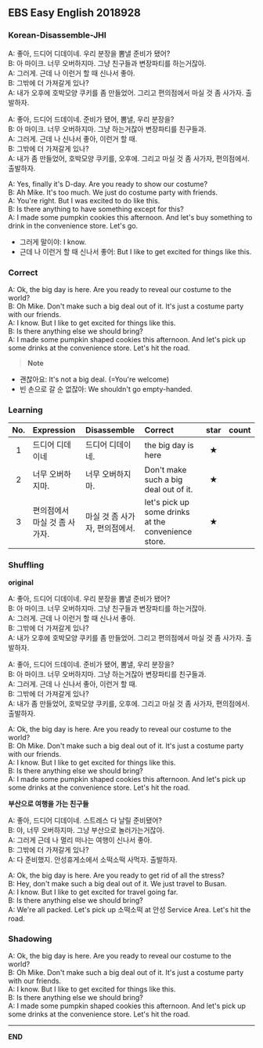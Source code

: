 ## EBS Easy English 2018928

### Korean-Disassemble-JHI

A: 좋아, 드디어 디데이네. 우리 분장을 뽐낼 준비가 됐어?    
B: 아 마이크. 너무 오버하지마. 그냥 친구들과 변장파티를 하는거잖아.    
A: 그러게. 근데 나 이런거 할 때 신나서 좋아.    
B: 그밖에 더 가져갈게 있나?  
A: 내가 오후에 호박모양 쿠키를 좀 만들었어. 그리고 편의점에서 마실 것 좀 사가자. 출발하자.     



A: 좋아, 드디어 드데이네. 준비가 됐어, 뽐낼, 우리 분장을?   
B: 아 마이크. 너무 오버하지마. 그냥 하는거잖아 변장파티를 친구들과.    
A: 그러게. 근데 나 신나서 좋아, 이런거 할 때.    
B: 그밖에 더 가져갈게 있나?   
A: 내가 좀 만들었어, 호박모양 쿠키를, 오후에. 그리고 마실 것 좀 사가자, 편의점에서. 출발하자.       


A: Yes, finally it's D-day. Are you ready to show our costume?    
B: Ah Mike. It's too much. We just do costume party with friends.    
A: You're right. But I was excited to do like this.    
B: Is there anything to have something except for this?    
A: I made some pumpkin cookies this afternoon. And let's buy something to drink in the convenience store. Let's go.     

+ 그러게 말이야: I know.
+ 근데 나 이런거 할 때 신나서 좋어: But I like to get excited for things like this.   


### Correct

A: Ok, the big day is here. Are you ready to reveal our costume to the world?    
B: Oh Mike. Don't make such a big deal out of it. It's just a costume party with our friends.   
A: I know. But I like to get excited for things like this.    
B: Is there anything else we should bring?   
A: I made some pumpkin shaped cookies this afternoon. And let's pick up some drinks at the convenience store. Let's hit the road.        


> **Note**
- 괜찮아요: It's not a big deal. (=You're welcome)
- 빈 손으로 갈 순 없잖아: We shouldn't go empty-handed.


### Learning

| No. | Expression | Disassemble | Correct | star | count |
| :---: | :--- | :--- | :--- | :---: | :---: |
| 1 | 드디어 디데이네 |  드디어 디데이네. | the big day is here | ★ |  |
| 2 | 너무 오버하지마. |  너무 오버하지마. | Don't make such a big deal out of it. | ★ |  |
| 3 | 편의점에서 마실 것 좀 사가자. |  마실 것 좀 사가자, 편의점에서. | let's pick up some drinks at the convenience store. | ★ |  |

### Shuffling

**original**

A: 좋아, 드디어 디데이네. 우리 분장을 뽐낼 준비가 됐어?    
B: 아 마이크. 너무 오버하지마. 그냥 친구들과 변장파티를 하는거잖아.    
A: 그러게. 근데 나 이런거 할 때 신나서 좋아.    
B: 그밖에 더 가져갈게 있나?  
A: 내가 오후에 호박모양 쿠키를 좀 만들었어. 그리고 편의점에서 마실 것 좀 사가자. 출발하자.     

A: 좋아, 드디어 드데이네. 준비가 됐어, 뽐낼, 우리 분장을?   
B: 아 마이크. 너무 오버하지마. 그냥 하는거잖아 변장파티를 친구들과.    
A: 그러게. 근데 나 신나서 좋아, 이런거 할 때.    
B: 그밖에 더 가져갈게 있나?   
A: 내가 좀 만들었어, 호박모양 쿠키를, 오후에. 그리고 마실 것 좀 사가자, 편의점에서. 출발하자.    

A: Ok, the big day is here. Are you ready to reveal our costume to the world?    
B: Oh Mike. Don't make such a big deal out of it. It's just a costume party with our friends.   
A: I know. But I like to get excited for things like this.    
B: Is there anything else we should bring?   
A: I made some pumpkin shaped cookies this afternoon. And let's pick up some drinks at the convenience store. Let's hit the road.

**부산으로 여행을 가는 친구들**

A: 좋아, 드디어 디데이네. 스트레스 다 날릴 준비됐어?   
B: 야, 너무 오버하지마. 그냥 부산으로 놀러가는거잖아.  
A: 그러게 근데 나 멀리 떠나는 여행이 신나서 좋아.  
B: 그밖에 더 가져갈게 있나?  
A: 다 준비했지. 안성휴게소에서 소떡소떡 사먹자. 출발하자.  

A: Ok, the big day is here. Are you ready to get rid of all the stress?  
B: Hey, don't make such a big deal out of it. We just travel to Busan.  
A: I know. But I like to get excited for travel going far.  
B: Is there anything else we should bring?  
A: We're all packed. Let's pick up 소떡소떡 at 안성 Service Area. Let's hit the road.   


### Shadowing

A: Ok, the big day is here. Are you ready to reveal our costume to the world?    
B: Oh Mike. Don't make such a big deal out of it. It's just a costume party with our friends.   
A: I know. But I like to get excited for things like this.    
B: Is there anything else we should bring?   
A: I made some pumpkin shaped cookies this afternoon. And let's pick up some drinks at the convenience store. Let's hit the road.

---

**END**
